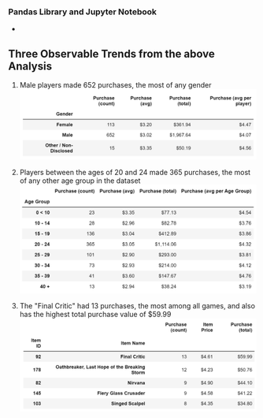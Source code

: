 ### Pandas Library and Jupyter Notebook
* 

## Three Observable Trends from the above Analysis
1. Male players made 652 purchases, the most of any gender
![Purchases by Gender](Images/purchases_by_gender.png)

2. Players between the ages of 20 and 24 made 365 purchases, the most of any other age group in the dataset
![Purchases by Age](Images/purchases_by_age.png)

3. The "Final Critic" had 13 purchases, the most among all games, and also has the highest total purchase value of $59.99
![Purchases by Game](Images/most_purchased_game.png)

